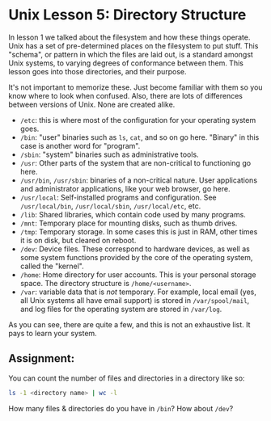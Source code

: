 # Unix Lesson 5: Directory Structure

In lesson 1 we talked about the filesystem and how these things operate. Unix
has a set of pre-determined places on the filesystem to put stuff. This
"schema", or pattern in which the files are laid out, is a standard amongst
Unix systems, to varying degrees of conformance between them. This lesson goes
into those directories, and their purpose.

It's not important to memorize these. Just become familiar with them so you
know where to look when confused. Also, there are lots of differences between
versions of Unix. None are created alike.

- `/etc`: this is where most of the configuration for your operating system
  goes.
- `/bin`: "user" binaries such as `ls`, `cat`, and so on go here. "Binary" in
  this case is another word for "program".
- `/sbin`: "system" binaries such as administrative tools.
- `/usr`: Other parts of the system that are non-critical to functioning go
  here.
- `/usr/bin`, `/usr/sbin`: binaries of a non-critical nature. User applications
  and administrator applications, like your web browser, go here.
- `/usr/local`: Self-installed programs and configuration. See
  `/usr/local/bin`, `/usr/local/sbin`, `/usr/local/etc`, etc.
- `/lib`: Shared libraries, which contain code used by many programs.
- `/mnt`: Temporary place for mounting disks, such as thumb drives.
- `/tmp`: Temporary storage. In some cases this is just in RAM, other times it
  is on disk, but cleared on reboot.
- `/dev`: Device files. These correspond to hardware devices, as well as some
  system functions provided by the core of the operating system, called the
  "kernel".
- `/home`: Home directory for user accounts. This is your personal storage
  space. The directory structure is `/home/<username>`.
- `/var`: variable data that is _not_ temporary. For example, local email (yes,
  all Unix systems all have email support) is stored in `/var/spool/mail`, and
  log files for the operating system are stored in `/var/log`.

As you can see, there are quite a few, and this is not an exhaustive list. It
pays to learn your system.

## Assignment:

You can count the number of files and directories in a directory like so:

```bash
ls -1 <directory name> | wc -l
```

How many files & directories do you have in `/bin`? How about `/dev`?
